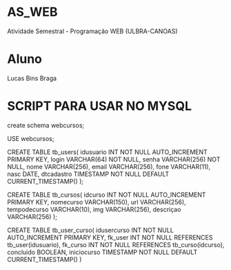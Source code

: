 # AS_WEB
Atividade Semestral - Programação WEB (ULBRA-CANOAS)

# Aluno
Lucas Bins Braga

# SCRIPT PARA USAR NO MYSQL

create schema webcursos;

USE webcursos;

CREATE TABLE tb_users(
	idusuario INT NOT NULL AUTO_INCREMENT PRIMARY KEY,
    login VARCHAR(64) NOT NULL,
    senha VARCHAR(256) NOT NULL,
    nome VARCHAR(256),
    email VARCHAR(256),
    fone VARCHAR(11),
    nasc DATE,
    dtcadastro TIMESTAMP NOT NULL DEFAULT CURRENT_TIMESTAMP()
);

CREATE TABLE tb_cursos(
	idcurso INT NOT NULL AUTO_INCREMENT PRIMARY KEY,
    nomecurso VARCHAR(150),
    url VARCHAR(256),
    tempodecurso VARCHAR(10),
    img VARCHAR(256),
    descriçao VARCHAR(256)
);

CREATE TABLE tb_user_curso(
	idusercurso INT NOT NULL AUTO_INCREMENT PRIMARY KEY,
    fk_user INT NOT NULL REFERENCES tb_user(idusuario),
    fk_curso INT NOT NULL REFERENCES tb_curso(idcurso),
    concluido BOOLEAN,
	iniciocurso TIMESTAMP NOT NULL DEFAULT CURRENT_TIMESTAMP()
)
